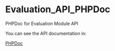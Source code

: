 # Evaluation_API_PHPDoc
PHPDoc for Evaluation Module API

You can see the API documentation in:

[PHPDoc](http://kriminal666.github.io/Evaluation_API_PHPDoc)
